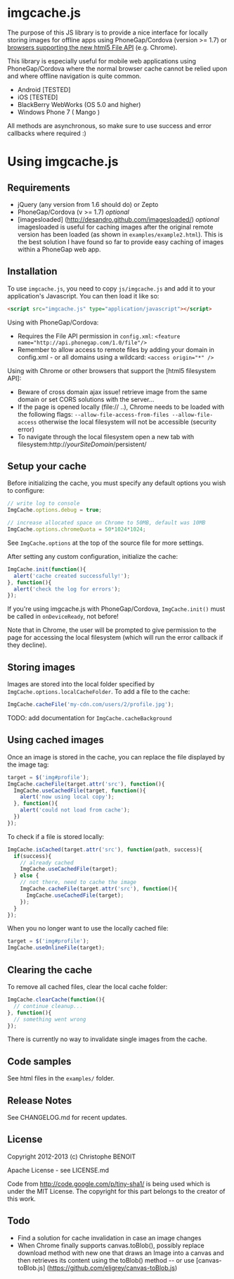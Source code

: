 imgcache.js
===========
The purpose of this JS library is to provide a nice interface for locally storing images for offline apps using
PhoneGap/Cordova (version >= 1.7) or [browsers supporting the new html5 File API](http://caniuse.com/filesystem)
(e.g. Chrome).

This library is especially useful for mobile web applications using PhoneGap/Cordova where the normal browser
cache cannot be relied upon and where offline navigation is quite common.
* Android [TESTED]
* iOS [TESTED]
* BlackBerry WebWorks (OS 5.0 and higher)
* Windows Phone 7 ( Mango )

All methods are asynchronous, so make sure to use success and error callbacks where required :)

Using imgcache.js
=================

Requirements
------------
* jQuery (any version from 1.6 should do) or Zepto
* PhoneGap/Cordova (v >= 1.7) *optional*
* [imagesloaded] (http://desandro.github.com/imagesloaded/) *optional*
    imagesloaded is useful for caching images after the original remote version has been loaded (as shown
    in `examples/example2.html`). This is the best solution I have found so far to provide easy caching of
    images within a PhoneGap web app.

Installation
----------
To use `imgcache.js`, you need to copy `js/imgcache.js` and add it to your
application's Javascript. You can then load it like so:

```html
<script src="imgcache.js" type="application/javascript"></script>
```
    
Using with PhoneGap/Cordova:
* Requires the File API permission in `config.xml`: `<feature name="http://api.phonegap.com/1.0/file"/>`
* Remember to allow access to remote files by adding your domain in config.xml - or all domains using a wildcard: `<access origin="*" />`
    
Using with Chrome or other browsers that support the [html5 filesystem API]:
* Beware of cross domain ajax issue! retrieve image from the same domain or set CORS solutions with the server...
* If the page is opened locally (file:// ..), Chrome needs to be loaded with the following flags: `--allow-file-access-from-files --allow-file-access` otherwise the local filesystem will not be accessible (security error)
* To navigate through the local filesystem open a new tab with filesystem:http://*yourSiteDomain*/persistent/
    
Setup your cache
----------------
Before initializing the cache, you must specify any default options you wish to configure:

```javascript
// write log to console
ImgCache.options.debug = true;

// increase allocated space on Chrome to 50MB, default was 10MB
ImgCache.options.chromeQuota = 50*1024*1024;
```

See `ImgCache.options` at the top of the source file for more settings.

After setting any custom configuration, initialize the cache:

```javascript
ImgCache.init(function(){
  alert('cache created successfully!');
}, function(){
  alert('check the log for errors');
});
````
    
If you're using imgcache.js with PhoneGap/Cordova, `ImgCache.init()` must be called in `onDeviceReady`, not before!

Note that in Chrome, the user will be prompted to give permission to the page for accessing the local filesystem (which will run the error callback if they decline).

Storing images
--------------
Images are stored into the local folder specified by `ImgCache.options.localCacheFolder`. To add a file to the cache:

```javascript
ImgCache.cacheFile('my-cdn.com/users/2/profile.jpg');
```

TODO: add documentation for `ImgCache.cacheBackground`

Using cached images
-------------------
Once an image is stored in the cache, you can replace the file displayed by the image tag:

```javascript
target = $('img#profile');
ImgCache.cacheFile(target.attr('src'), function(){
  ImgCache.useCachedFile(target, function(){
    alert('now using local copy');
  }, function(){
    alert('could not load from cache');
  })
});
```
    
To check if a file is stored locally:

```javascript
ImgCache.isCached(target.attr('src'), function(path, success){
  if(success){
    // already cached
    ImgCache.useCachedFile(target);
  } else {
    // not there, need to cache the image
    ImgCache.cacheFile(target.attr('src'), function(){
      ImgCache.useCachedFile(target);
    });
  }
});
```
    
When you no longer want to use the locally cached file:

```javascript
target = $('img#profile');
ImgCache.useOnlineFile(target);
```

Clearing the cache
------------------
To remove all cached files, clear the local cache folder:

```javascript
ImgCache.clearCache(function(){
  // continue cleanup...
}, function(){
  // something went wrong
});
```
    
There is currently no way to invalidate single images from the cache.

Code samples
------------
See html files in the `examples/` folder.

Release Notes
-------------
See CHANGELOG.md for recent updates.

License
-------
Copyright 2012-2013 (c) Christophe BENOIT

Apache License - see LICENSE.md

Code from http://code.google.com/p/tiny-sha1/ is being used which is under the MIT License.
The copyright for this part belongs to the creator of this work.

Todo
----
* Find a solution for cache invalidation in case an image changes
* When Chrome finally supports canvas.toBlob(), possibly replace download method with new one that draws an Image into a canvas and then retrieves its content using the toBlob() method -- or use [canvas-toBlob.js] (https://github.com/eligrey/canvas-toBlob.js)
